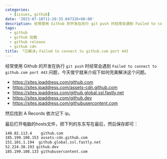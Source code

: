 ```yaml
---
categories:
  - [issues, github]
date: '2023-07-18T11:20:35.047326+08:00'
description: 经常使用 Github 的开发在执行 git push 时经常会遇到 Failed to connect to github.com port 443 问题，今天俊宁就来介绍下如何完美解决这个问...
tags:
  - github
  - github 加载
  - github release
  - github cdn
title: 「已解决」Failed to connect to github.com port 443
---
```


经常使用 Github 的开发在执行 `git push` 时经常会遇到 `Failed to connect to github.com port 443` 问题，今天俊宁就来介绍下如何完美解决这个问题。

- https://sites.ipaddress.com/github.com
- https://sites.ipaddress.com/assets-cdn.github.com
- https://sites.ipaddress.com/github.global.ssl.fastly.net
- https://sites.ipaddress.com/github.dev
- https://sites.ipaddress.com/githubusercontent.com

然后找到 A Records 依次记下 ip。

最后打开电脑的hosts文件，把下列的东东写在最后，然后保存即可：

```txt
140.82.113.4    github.com
185.199.108.153 assets-cdn.github.com
151.101.1.194  github.global.ssl.fastly.net
52.224.38.193 github.dev
185.199.108.133 githubusercontent.com
```
